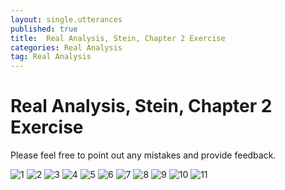 ```yaml
---
layout: single.utterances
published: true
title:  Real Analysis, Stein, Chapter 2 Exercise
categories: Real Analysis
tag: Real Analysis
---
```


Real Analysis, Stein, Chapter 2 Exercise
===

Please feel free to point out any mistakes and provide feedback.

![1](https://github.com/jiheon0105/jiheon0105.github.io/assets/143495554/fc9ee4f5-d776-4813-93b0-06b5b5a9da1e)
![2](https://github.com/jiheon0105/jiheon0105.github.io/assets/143495554/ca5c044f-ce94-4a1c-bff9-cd32edbaffd0)
![3](https://github.com/jiheon0105/jiheon0105.github.io/assets/143495554/27698730-9e86-4789-96b9-9adb3d7f1ee2)
![4](https://github.com/jiheon0105/jiheon0105.github.io/assets/143495554/04437ebc-45d4-45c8-80b4-809c702310f3)
![5](https://github.com/jiheon0105/jiheon0105.github.io/assets/143495554/9916d908-2680-42e0-81ea-2571e46d7b7f)
![6](https://github.com/jiheon0105/jiheon0105.github.io/assets/143495554/3b72b2c4-f27e-4144-846c-f6c6a6c60459)
![7](https://github.com/jiheon0105/jiheon0105.github.io/assets/143495554/6fcda5ae-06c3-490b-a27a-be1a2abb899a)
![8](https://github.com/jiheon0105/jiheon0105.github.io/assets/143495554/b9a31475-f759-453e-a010-43f94f39698c)
![9](https://github.com/jiheon0105/jiheon0105.github.io/assets/143495554/b2f4ab8f-6acd-4d31-8331-80d461061950)
![10](https://github.com/jiheon0105/jiheon0105.github.io/assets/143495554/622e0d48-f5d8-48db-8741-004e7e164f3e)
![11](https://github.com/jiheon0105/jiheon0105.github.io/assets/143495554/78c45858-b2e7-443d-9893-9f0757dd5c16)


<script src="https://utteranc.es/client.js"
        repo="jiheon0105/jiheon0105.github.io"
        issue-term="pathname"
        theme="github-light"
        crossorigin="anonymous"
        async>
</script>
